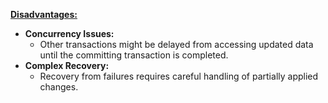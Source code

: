 <u>**Disadvantages:**</u>
- **Concurrency Issues:**
	- Other transactions might be delayed from accessing updated data until the committing transaction is completed.
- **Complex Recovery:**
	- Recovery from failures requires careful handling of partially applied changes.